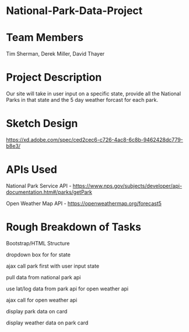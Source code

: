 # National-Park-Data-Project

# Team Members

Tim Sherman, Derek Miller, David Thayer

# Project Description

Our site will take in user input on a specific state, provide all the National Parks in that state and the 5 day weather forcast for each park.

# Sketch Design

https://xd.adobe.com/spec/ced2cec6-c726-4ac8-6c8b-9462428dc779-b8e3/

# APIs Used

National Park Service API - https://www.nps.gov/subjects/developer/api-documentation.htm#/parks/getPark

Open Weather Map API - https://openweathermap.org/forecast5

# Rough Breakdown of Tasks 

Bootstrap/HTML Structure

dropdown box for for state

ajax call park first with user input state

pull data from national park api

use lat/log data from park api for open weather api

ajax call for open weather api

display park data on card

display weather data on park card

